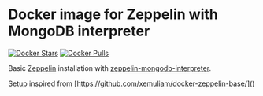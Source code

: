 # Docker image for Zeppelin with MongoDB interpreter

[![Docker Stars](https://img.shields.io/docker/stars/cthiebault/zeppelin-mongodb.svg?maxAge=2592000)](https://hub.docker.com/r/cthiebault/zeppelin-mongodb/)
[![Docker Pulls](https://img.shields.io/docker/pulls/cthiebault/zeppelin-mongodb.svg?maxAge=2592000)](https://hub.docker.com/r/cthiebault/zeppelin-mongodb/)

Basic [Zeppelin](http://zeppelin.apache.org/) installation with [zeppelin-mongodb-interpreter](https://github.com/bbonnin/zeppelin-mongodb-interpreter).

Setup inspired from [https://github.com/xemuliam/docker-zeppelin-base/]()